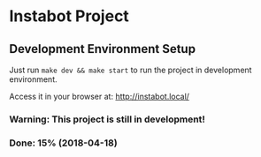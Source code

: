 # Instabot Project

## Development Environment Setup
Just run `make dev && make start` to run the project in development environment. 

Access it in your browser at: http://instabot.local/

### Warning: This project is still in development! 
### Done: 15% (2018-04-18)
